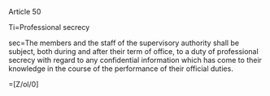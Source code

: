 Article 50

Ti=Professional secrecy

sec=The members and the staff of the supervisory authority shall be subject, both during and after their term of office, to a duty of professional secrecy with regard to any confidential information which has come to their knowledge in the course of the performance of their official duties.


=[Z/ol/0]
